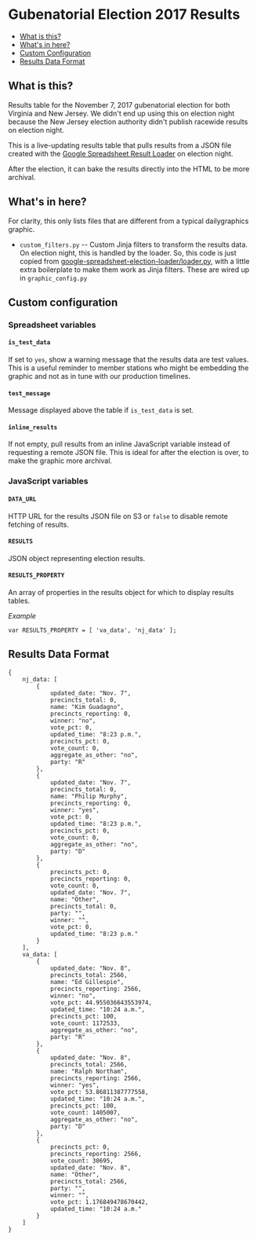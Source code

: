 Gubenatorial Election 2017 Results
==================================

* [What is this?](#what-is-this)
* [What's in here?](#whats-in-here)
* [Custom Configuration](#custom-configuration)
* [Results Data Format](#results-data-format)

What is this?
-------------

Results table for the November 7, 2017 gubenatorial election for both Virginia and New Jersey. We didn't end up using this on election night because the New Jersey election authority didn't publish racewide results on election night.

This is a live-updating results table that pulls results from a JSON file created with the [Google Spreadsheet Result Loader](https://github.com/nprapps/google-spreadsheet-election-loader) on election night.

After the election, it can bake the results directly into the HTML to be more archival.

What's in here?
---------------

For clarity, this only lists files that are different from a typical dailygraphics graphic.

* ``custom_filters.py`` -- Custom Jinja filters to transform the results data.  On election night, this is handled by the loader.  So, this code is just copied from [google-spreadsheet-election-loader/loader.py](https://github.com/nprapps/google-spreadsheet-election-loader/blob/master/loader.py), with a little extra boilerplate to make them work as Jinja filters.  These are wired up in `graphic_config.py`

Custom configuration
--------------------

### Spreadsheet variables

#### `is_test_data`

If set to `yes`, show a warning message that the results data are test values.  This is a useful reminder to member stations who might be embedding the graphic and not as in tune with our production timelines.

#### `test_message`

Message displayed above the table if `is_test_data` is set.

#### `inline_results`

If not empty, pull results from an inline JavaScript variable instead of requesting a remote JSON file.  This is ideal for after the election is over, to make the graphic more archival.

### JavaScript variables

#### `DATA_URL`

HTTP URL for the results JSON file on S3 or `false` to disable remote fetching of results.

#### `RESULTS`

JSON object representing election results.

#### `RESULTS_PROPERTY`

An array of properties in the results object for which to display results tables.

*Example*

```
var RESULTS_PROPERTY = [ 'va_data', 'nj_data' ];
```

## Results Data Format

```
{
    nj_data: [
        {
            updated_date: "Nov. 7",
            precincts_total: 0,
            name: "Kim Guadagno",
            precincts_reporting: 0,
            winner: "no",
            vote_pct: 0,
            updated_time: "8:23 p.m.",
            precincts_pct: 0,
            vote_count: 0,
            aggregate_as_other: "no",
            party: "R"
        },
        {
            updated_date: "Nov. 7",
            precincts_total: 0,
            name: "Philip Murphy",
            precincts_reporting: 0,
            winner: "yes",
            vote_pct: 0,
            updated_time: "8:23 p.m.",
            precincts_pct: 0,
            vote_count: 0,
            aggregate_as_other: "no",
            party: "D"
        },
        {
            precincts_pct: 0,
            precincts_reporting: 0,
            vote_count: 0,
            updated_date: "Nov. 7",
            name: "Other",
            precincts_total: 0,
            party: "",
            winner: "",
            vote_pct: 0,
            updated_time: "8:23 p.m."
        }
    ],
    va_data: [
        {
            updated_date: "Nov. 8",
            precincts_total: 2566,
            name: "Ed Gillespie",
            precincts_reporting: 2566,
            winner: "no",
            vote_pct: 44.955036643553974,
            updated_time: "10:24 a.m.",
            precincts_pct: 100,
            vote_count: 1172533,
            aggregate_as_other: "no",
            party: "R"
        },
        {
            updated_date: "Nov. 8",
            precincts_total: 2566,
            name: "Ralph Northam",
            precincts_reporting: 2566,
            winner: "yes",
            vote_pct: 53.86811387777558,
            updated_time: "10:24 a.m.",
            precincts_pct: 100,
            vote_count: 1405007,
            aggregate_as_other: "no",
            party: "D"
        },
        {
            precincts_pct: 0,
            precincts_reporting: 2566,
            vote_count: 30695,
            updated_date: "Nov. 8",
            name: "Other",
            precincts_total: 2566,
            party: "",
            winner: "",
            vote_pct: 1.176849478670442,
            updated_time: "10:24 a.m."
        }
    ]
}
```

